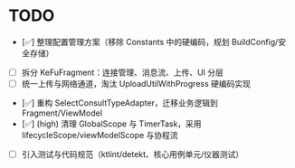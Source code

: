 # TODO

- [✅] 整理配置管理方案（移除 Constants 中的硬编码，规划 BuildConfig/安全存储）
- [ ] 拆分 KeFuFragment：连接管理、消息流、上传、UI 分层
- [ ] 统一上传与网络通道，淘汰 UploadUtilWithProgress 硬编码实现
- [✅] 重构 SelectConsultTypeAdapter，迁移业务逻辑到 Fragment/ViewModel
- [✅] (high) 清理 GlobalScope 与 TimerTask，采用 lifecycleScope/viewModelScope 与协程流
- [ ] 引入测试与代码规范（ktlint/detekt、核心用例单元/仪器测试）
